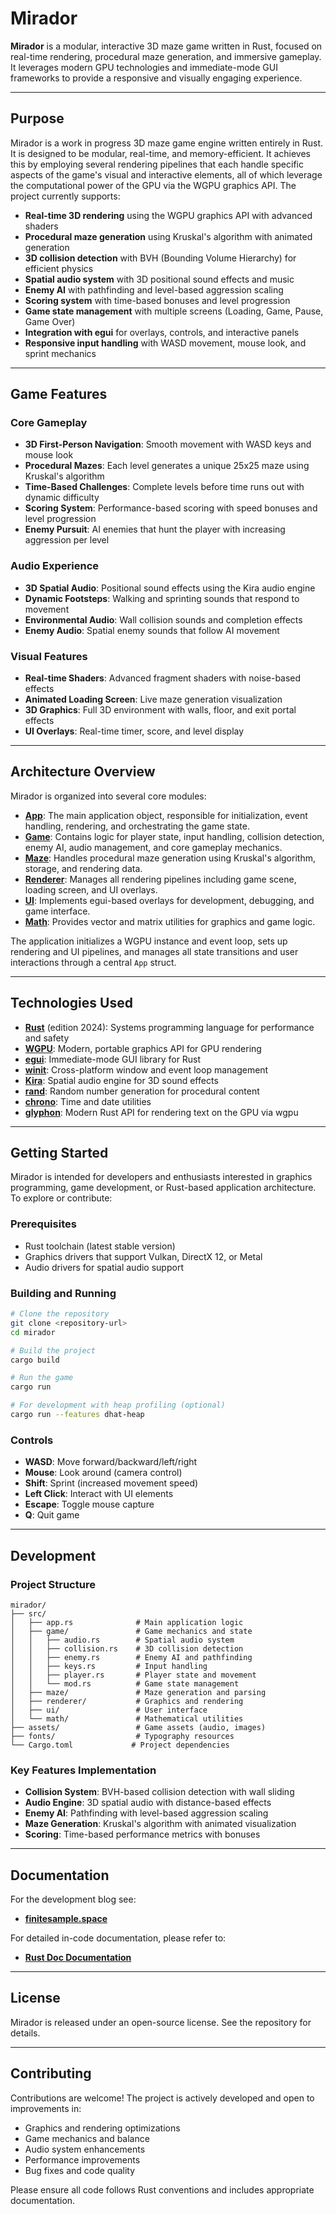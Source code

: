 # Mirador

**Mirador** is a modular, interactive 3D maze game written in Rust, focused on real-time rendering, procedural maze generation, and immersive gameplay. It leverages modern GPU technologies and immediate-mode GUI frameworks to provide a responsive and visually engaging experience.

---

## Purpose

Mirador is a work in progress 3D maze game engine written entirely in Rust. It is designed to be modular, real-time, and memory-efficient. It achieves this by employing several rendering pipelines that each handle specific aspects of the game's visual and interactive elements, all of which leverage the computational power of the GPU via the WGPU graphics API. The project currently supports:

- **Real-time 3D rendering** using the WGPU graphics API with advanced shaders
- **Procedural maze generation** using Kruskal's algorithm with animated generation
- **3D collision detection** with BVH (Bounding Volume Hierarchy) for efficient physics
- **Spatial audio system** with 3D positional sound effects and music
- **Enemy AI** with pathfinding and level-based aggression scaling
- **Scoring system** with time-based bonuses and level progression
- **Game state management** with multiple screens (Loading, Game, Pause, Game Over)
- **Integration with egui** for overlays, controls, and interactive panels
- **Responsive input handling** with WASD movement, mouse look, and sprint mechanics

---

## Game Features

### Core Gameplay
- **3D First-Person Navigation**: Smooth movement with WASD keys and mouse look
- **Procedural Mazes**: Each level generates a unique 25x25 maze using Kruskal's algorithm
- **Time-Based Challenges**: Complete levels before time runs out with dynamic difficulty
- **Scoring System**: Performance-based scoring with speed bonuses and level progression
- **Enemy Pursuit**: AI enemies that hunt the player with increasing aggression per level

### Audio Experience
- **3D Spatial Audio**: Positional sound effects using the Kira audio engine
- **Dynamic Footsteps**: Walking and sprinting sounds that respond to movement
- **Environmental Audio**: Wall collision sounds and completion effects
- **Enemy Audio**: Spatial enemy sounds that follow AI movement

### Visual Features
- **Real-time Shaders**: Advanced fragment shaders with noise-based effects
- **Animated Loading Screen**: Live maze generation visualization
- **3D Graphics**: Full 3D environment with walls, floor, and exit portal effects
- **UI Overlays**: Real-time timer, score, and level display

---

## Architecture Overview

Mirador is organized into several core modules:

- **[App](/src/app.rs)**: The main application object, responsible for initialization, event handling, rendering, and orchestrating the game state.
- **[Game](/src/game/)**: Contains logic for player state, input handling, collision detection, enemy AI, audio management, and core gameplay mechanics.
- **[Maze](/src/maze/)**: Handles procedural maze generation using Kruskal's algorithm, storage, and rendering data.
- **[Renderer](/src/renderer/)**: Manages all rendering pipelines including game scene, loading screen, and UI overlays.
- **[UI](/src/ui/)**: Implements egui-based overlays for development, debugging, and game interface.
- **[Math](/src/math/)**: Provides vector and matrix utilities for graphics and game logic.

The application initializes a WGPU instance and event loop, sets up rendering and UI pipelines, and manages all state transitions and user interactions through a central `App` struct.

---

## Technologies Used

- **[Rust](https://www.rust-lang.org/)** (edition 2024): Systems programming language for performance and safety
- **[WGPU](https://wgpu.rs)**: Modern, portable graphics API for GPU rendering
- **[egui](https://github.com/emilk/egui)**: Immediate-mode GUI library for Rust
- **[winit](https://github.com/rust-windowing/winit)**: Cross-platform window and event loop management
- **[Kira](https://github.com/tesselode/kira)**: Spatial audio engine for 3D sound effects
- **[rand](https://github.com/rust-random/rand)**: Random number generation for procedural content
- **[chrono](https://github.com/chronotope/chrono)**: Time and date utilities
- **[glyphon](https://github.com/grovesNL/glyphon)**: Modern Rust API for rendering text on the GPU via wgpu

---

## Getting Started

Mirador is intended for developers and enthusiasts interested in graphics programming, game development, or Rust-based application architecture. To explore or contribute:

### Prerequisites
- Rust toolchain (latest stable version)
- Graphics drivers that support Vulkan, DirectX 12, or Metal
- Audio drivers for spatial audio support

### Building and Running
```bash
# Clone the repository
git clone <repository-url>
cd mirador

# Build the project
cargo build

# Run the game
cargo run

# For development with heap profiling (optional)
cargo run --features dhat-heap
```

### Controls
- **WASD**: Move forward/backward/left/right
- **Mouse**: Look around (camera control)
- **Shift**: Sprint (increased movement speed)
- **Left Click**: Interact with UI elements
- **Escape**: Toggle mouse capture
- **Q**: Quit game

---

## Development

### Project Structure
```
mirador/
├── src/
│   ├── app.rs              # Main application logic
│   ├── game/               # Game mechanics and state
│   │   ├── audio.rs        # Spatial audio system
│   │   ├── collision.rs    # 3D collision detection
│   │   ├── enemy.rs        # Enemy AI and pathfinding
│   │   ├── keys.rs         # Input handling
│   │   ├── player.rs       # Player state and movement
│   │   └── mod.rs          # Game state management
│   ├── maze/               # Maze generation and parsing
│   ├── renderer/           # Graphics and rendering
│   ├── ui/                 # User interface
│   └── math/               # Mathematical utilities
├── assets/                 # Game assets (audio, images)
├── fonts/                  # Typography resources
└── Cargo.toml             # Project dependencies
```

### Key Features Implementation
- **Collision System**: BVH-based collision detection with wall sliding
- **Audio Engine**: 3D spatial audio with distance-based effects
- **Enemy AI**: Pathfinding with level-based aggression scaling
- **Maze Generation**: Kruskal's algorithm with animated visualization
- **Scoring**: Time-based performance metrics with bonuses

---

## Documentation

For the development blog see:
- **[finitesample.space](https://https://finitesample.space/about/)**

For detailed in-code documentation, please refer to:
- **[Rust Doc Documentation](https://DetectiveFierce.github.io/mirador/mirador/index.html)**

---

## License

Mirador is released under an open-source license. See the repository for details.

---

## Contributing

Contributions are welcome! The project is actively developed and open to improvements in:
- Graphics and rendering optimizations
- Game mechanics and balance
- Audio system enhancements
- Performance improvements
- Bug fixes and code quality

Please ensure all code follows Rust conventions and includes appropriate documentation.
